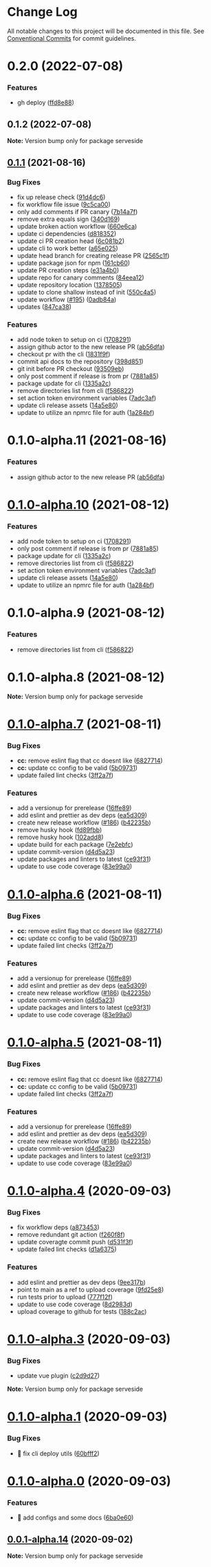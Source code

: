 # Change Log

All notable changes to this project will be documented in this file.
See [Conventional Commits](https://conventionalcommits.org) for commit guidelines.

# 0.2.0 (2022-07-08)


### Features

* gh deploy ([ffd8e88](https://github.com/serveside/serveside/commit/ffd8e88f680d3d62c6250da8d6976e043446a60d))





## 0.1.2 (2022-07-08)

**Note:** Version bump only for package serveside





## [0.1.1](https://github.com/serveside/serveside/compare/v0.1.0-alpha.8...v0.1.1) (2021-08-16)


### Bug Fixes

* fix up release check ([91d4dc6](https://github.com/serveside/serveside/commit/91d4dc69e84bc4ee9074e745d423605e89ce8076))
* fix workflow file issue ([9c5ca00](https://github.com/serveside/serveside/commit/9c5ca00ede462d4e1327e788192879ea42ff53bc))
* only add comments if PR canary ([7b14a7f](https://github.com/serveside/serveside/commit/7b14a7fb6c4b3b6d3e45c2a8ce0a2e904b539fe2))
* remove extra equals sign ([340d169](https://github.com/serveside/serveside/commit/340d1698a62ab9cca54531ff1d01c23b6d088684))
* update broken action workflow ([660e6ca](https://github.com/serveside/serveside/commit/660e6ca14b31719e1e4f2e61ab148180baa8f4b6))
* update ci dependencies ([d818352](https://github.com/serveside/serveside/commit/d818352306e8af1616f9a5594eed3e667b1e89c6))
* update ci PR creation head ([6c081b2](https://github.com/serveside/serveside/commit/6c081b2c2ac91dfcfbf02cd64f1741c570f7b037))
* update cli to work better ([a65e025](https://github.com/serveside/serveside/commit/a65e025f6e65c77ffebd6c9c75e6fd3d1470a64f))
* update head branch for creating release PR ([2565c1f](https://github.com/serveside/serveside/commit/2565c1fb4b825c6c875ae725577fcaa18766b077))
* update package json for npm ([161cb60](https://github.com/serveside/serveside/commit/161cb60c05abb8176806cb593418630030bdf036))
* update PR creation steps ([e31a4b0](https://github.com/serveside/serveside/commit/e31a4b0e3b397512444dfc226ad511a89e04aa11))
* update repo for canary comments ([84eea12](https://github.com/serveside/serveside/commit/84eea124bf5357a074c9c925cfca9399684357fa))
* update repository location ([1378505](https://github.com/serveside/serveside/commit/1378505159e596bcb1181842bcc0daf2a783639a))
* update to clone shallow instead of init ([550c4a5](https://github.com/serveside/serveside/commit/550c4a5eb213086fececd3436ccfc247e6aa83c1))
* update workflow ([#195](https://github.com/serveside/serveside/issues/195)) ([0adb84a](https://github.com/serveside/serveside/commit/0adb84a37098b76ef6320af725f41a03c476206c))
* updates ([847ca38](https://github.com/serveside/serveside/commit/847ca382e778c6848e429e1fb9b8fd04e00ee9ba))


### Features

* add node token to setup on ci ([1708291](https://github.com/serveside/serveside/commit/17082914163ef9ffd1608a4fbcc7ff060c44ec2b))
* assign github actor to the new release PR ([ab56dfa](https://github.com/serveside/serveside/commit/ab56dfa31452324fae17db98b12a247e820a4975))
* checkout pr with the cli ([1831f9f](https://github.com/serveside/serveside/commit/1831f9f6bc4c6918bd3ab65655f13b679253feb9))
* commit api docs to the repository ([398d851](https://github.com/serveside/serveside/commit/398d8519c1d807bcd8e0cb7eff6a2b21b52a314e))
* git init before PR checkout ([93509eb](https://github.com/serveside/serveside/commit/93509eb741f857691c727004e7cb436c5a038b41))
* only post comment if release is from pr ([7881a85](https://github.com/serveside/serveside/commit/7881a8511133bd71a2cce29be828ab1c985f54a7))
* package update for cli ([1335a2c](https://github.com/serveside/serveside/commit/1335a2c38dd717c286769fd536a80b65bf29946a))
* remove directories list from cli ([f586822](https://github.com/serveside/serveside/commit/f5868221dcbab99904b1253b6ae1e39f74e68a26))
* set action token environment variables ([7adc3af](https://github.com/serveside/serveside/commit/7adc3afa14d8deece377e1cc7d20f1e852ca03c3))
* update cli release assets ([14a5e80](https://github.com/serveside/serveside/commit/14a5e800d6d1ec0be11529969f959d3d878f2e80))
* update to utilize an npmrc file for auth ([1a284bf](https://github.com/serveside/serveside/commit/1a284bf622ed44ef8fc1dca062bc2b9a3b797219))





# 0.1.0-alpha.11 (2021-08-16)


### Features

* assign github actor to the new release PR ([ab56dfa](https://github.com/serveside/serveside/commit/ab56dfa31452324fae17db98b12a247e820a4975))





# [0.1.0-alpha.10](https://github.com/serveside/serveside/compare/v0.1.0-alpha.8...v0.1.0-alpha.10) (2021-08-12)


### Features

* add node token to setup on ci ([1708291](https://github.com/serveside/serveside/commit/17082914163ef9ffd1608a4fbcc7ff060c44ec2b))
* only post comment if release is from pr ([7881a85](https://github.com/serveside/serveside/commit/7881a8511133bd71a2cce29be828ab1c985f54a7))
* package update for cli ([1335a2c](https://github.com/serveside/serveside/commit/1335a2c38dd717c286769fd536a80b65bf29946a))
* remove directories list from cli ([f586822](https://github.com/serveside/serveside/commit/f5868221dcbab99904b1253b6ae1e39f74e68a26))
* set action token environment variables ([7adc3af](https://github.com/serveside/serveside/commit/7adc3afa14d8deece377e1cc7d20f1e852ca03c3))
* update cli release assets ([14a5e80](https://github.com/serveside/serveside/commit/14a5e800d6d1ec0be11529969f959d3d878f2e80))
* update to utilize an npmrc file for auth ([1a284bf](https://github.com/serveside/serveside/commit/1a284bf622ed44ef8fc1dca062bc2b9a3b797219))





# 0.1.0-alpha.9 (2021-08-12)


### Features

* remove directories list from cli ([f586822](https://github.com/serveside/serveside/commit/f5868221dcbab99904b1253b6ae1e39f74e68a26))





# 0.1.0-alpha.8 (2021-08-12)

**Note:** Version bump only for package serveside





# [0.1.0-alpha.7](https://github.com/serveside/serveside/compare/v0.1.0-alpha.4...v0.1.0-alpha.7) (2021-08-11)


### Bug Fixes

* **cc:** remove eslint flag that cc doesnt like ([6827714](https://github.com/serveside/serveside/commit/68277146f05307e3d3784b4792c08b4352e7868f))
* **cc:** update cc config to be valid ([5b09731](https://github.com/serveside/serveside/commit/5b097316ec6adebaeeeec578160d4171bd1e77b6))
* update failed lint checks ([3ff2a7f](https://github.com/serveside/serveside/commit/3ff2a7f4b39c255f6cba61fa6675204c38b001e2))


### Features

* add a versionup for prerelease ([16ffe89](https://github.com/serveside/serveside/commit/16ffe8960e9cbf50eddfcd828be66142ef5a50e0))
* add eslint and prettier as dev deps ([ea5d309](https://github.com/serveside/serveside/commit/ea5d309e0d4bafcf1e543490bf699a05f2a2fac6))
* create new release workflow ([#186](https://github.com/serveside/serveside/issues/186)) ([b42235b](https://github.com/serveside/serveside/commit/b42235b8be055c48ebe01e05d0d82b5bc62fc76e))
* remove husky hook ([fd89fbb](https://github.com/serveside/serveside/commit/fd89fbb82f4b2c313c11515cbf4563ce2b43733e))
* remove husky hook ([102add8](https://github.com/serveside/serveside/commit/102add83e9ea15f0b6239160e8663c6f6970bd3b))
* update build for each package ([7e2ebfc](https://github.com/serveside/serveside/commit/7e2ebfc98f6f3bac1e5dd1c116d1c5d30e80a79b))
* update commit-version ([d4d5a23](https://github.com/serveside/serveside/commit/d4d5a2371c57a0b1446d3d1268e5cb7ba00fe6cc))
* update packages and linters to latest ([ce93f31](https://github.com/serveside/serveside/commit/ce93f31d740106f62285acb9dd076066ae250390))
* update to use code coverage ([83e99a0](https://github.com/serveside/serveside/commit/83e99a0978c0f05b1fdf00ac7bdc038c3261eccb))





# [0.1.0-alpha.6](https://github.com/serveside/serveside/compare/v0.1.0-alpha.4...v0.1.0-alpha.6) (2021-08-11)


### Bug Fixes

* **cc:** remove eslint flag that cc doesnt like ([6827714](https://github.com/serveside/serveside/commit/68277146f05307e3d3784b4792c08b4352e7868f))
* **cc:** update cc config to be valid ([5b09731](https://github.com/serveside/serveside/commit/5b097316ec6adebaeeeec578160d4171bd1e77b6))
* update failed lint checks ([3ff2a7f](https://github.com/serveside/serveside/commit/3ff2a7f4b39c255f6cba61fa6675204c38b001e2))


### Features

* add a versionup for prerelease ([16ffe89](https://github.com/serveside/serveside/commit/16ffe8960e9cbf50eddfcd828be66142ef5a50e0))
* add eslint and prettier as dev deps ([ea5d309](https://github.com/serveside/serveside/commit/ea5d309e0d4bafcf1e543490bf699a05f2a2fac6))
* create new release workflow ([#186](https://github.com/serveside/serveside/issues/186)) ([b42235b](https://github.com/serveside/serveside/commit/b42235b8be055c48ebe01e05d0d82b5bc62fc76e))
* update commit-version ([d4d5a23](https://github.com/serveside/serveside/commit/d4d5a2371c57a0b1446d3d1268e5cb7ba00fe6cc))
* update packages and linters to latest ([ce93f31](https://github.com/serveside/serveside/commit/ce93f31d740106f62285acb9dd076066ae250390))
* update to use code coverage ([83e99a0](https://github.com/serveside/serveside/commit/83e99a0978c0f05b1fdf00ac7bdc038c3261eccb))





# [0.1.0-alpha.5](https://github.com/serveside/serveside/compare/v0.1.0-alpha.4...v0.1.0-alpha.5) (2021-08-11)


### Bug Fixes

* **cc:** remove eslint flag that cc doesnt like ([6827714](https://github.com/serveside/serveside/commit/68277146f05307e3d3784b4792c08b4352e7868f))
* **cc:** update cc config to be valid ([5b09731](https://github.com/serveside/serveside/commit/5b097316ec6adebaeeeec578160d4171bd1e77b6))
* update failed lint checks ([3ff2a7f](https://github.com/serveside/serveside/commit/3ff2a7f4b39c255f6cba61fa6675204c38b001e2))


### Features

* add a versionup for prerelease ([16ffe89](https://github.com/serveside/serveside/commit/16ffe8960e9cbf50eddfcd828be66142ef5a50e0))
* add eslint and prettier as dev deps ([ea5d309](https://github.com/serveside/serveside/commit/ea5d309e0d4bafcf1e543490bf699a05f2a2fac6))
* create new release workflow ([#186](https://github.com/serveside/serveside/issues/186)) ([b42235b](https://github.com/serveside/serveside/commit/b42235b8be055c48ebe01e05d0d82b5bc62fc76e))
* update commit-version ([d4d5a23](https://github.com/serveside/serveside/commit/d4d5a2371c57a0b1446d3d1268e5cb7ba00fe6cc))
* update packages and linters to latest ([ce93f31](https://github.com/serveside/serveside/commit/ce93f31d740106f62285acb9dd076066ae250390))
* update to use code coverage ([83e99a0](https://github.com/serveside/serveside/commit/83e99a0978c0f05b1fdf00ac7bdc038c3261eccb))





# [0.1.0-alpha.4](https://github.com/serveside/serveside/compare/v0.1.0-alpha.3...v0.1.0-alpha.4) (2020-09-03)


### Bug Fixes

* fix workflow deps ([a873453](https://github.com/serveside/serveside/commit/a873453f81b8c9a282d9f3af7765038b08c4797d))
* remove redundant git action ([f260f8f](https://github.com/serveside/serveside/commit/f260f8fc4b372bbe3bbfb2850f0630f3369dc5ae))
* update coveragte commit push ([d531f3f](https://github.com/serveside/serveside/commit/d531f3f0a4f32ae1c9e7a369e7c2bb91ffc0b8d3))
* update failed lint checks ([d1a6375](https://github.com/serveside/serveside/commit/d1a6375a0051c4e9af08d63b5df53f648bff74fd))


### Features

* add eslint and prettier as dev deps ([9ee317b](https://github.com/serveside/serveside/commit/9ee317bfa771c1652234d9b2af3efaf36f5625d1))
* point to main as a ref to upload coverage ([9fd25e8](https://github.com/serveside/serveside/commit/9fd25e85745de782911cf4989aefea4600e91a4d))
* run tests prior to upload ([777f12f](https://github.com/serveside/serveside/commit/777f12f68e7071a8193e47abd4c3d29d8856a2aa))
* update to use code coverage ([8d2983d](https://github.com/serveside/serveside/commit/8d2983dc9bf5b4b3bbd2f915efadfbaa959f39df))
* upload coverage to github for tests ([188c2ac](https://github.com/serveside/serveside/commit/188c2ac287af20aee4aec1153cdfdad54e383d30))





# [0.1.0-alpha.3](https://github.com/serveside/serveside/compare/v0.1.0-alpha.2...v0.1.0-alpha.3) (2020-09-03)


### Bug Fixes

* update vue plugin ([c2d9d27](https://github.com/serveside/serveside/commit/c2d9d276be7b269910da2cf417d3bc83c382897c))







**Note:** Version bump only for package serveside





# [0.1.0-alpha.1](https://github.com/serveside/serveside/compare/v0.1.0-alpha.0...v0.1.0-alpha.1) (2020-09-03)


### Bug Fixes

* 🐛 fix cli deploy utils ([60bfff2](https://github.com/serveside/serveside/commit/60bfff20a6b36d87e3ace1ae8f722016951af4de))





# [0.1.0-alpha.0](https://github.com/serveside/serveside/compare/v0.0.1-alpha.14...v0.1.0-alpha.0) (2020-09-03)


### Features

* 🎸 add configs and some docs ([6ba0e60](https://github.com/serveside/serveside/commit/6ba0e60c2795ac2a5145d8a01e8587dbf694fafd))





## [0.0.1-alpha.14](https://github.com/serveside/serveside/compare/v0.0.1-alpha.13...v0.0.1-alpha.14) (2020-09-02)

**Note:** Version bump only for package serveside
